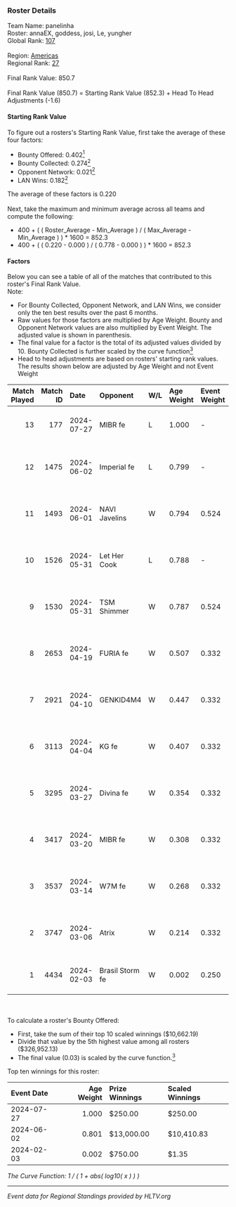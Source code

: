 ### Roster Details<br />
Team Name: panelinha<br />
Roster: annaEX, goddess, josi, Le, yungher<br />
Global Rank: [107](../standings_global.md)<br />
<br />
Region: [Americas]( ../standings_americas.md)<br />
Regional Rank: [27]( ../standings_americas.md)<br />
<br />
Final Rank Value:  850.7<br />
<br />
Final Rank Value (850.7) = Starting Rank Value (852.3) + Head To Head Adjustments (-1.6)<br />

#### Starting Rank Value<br />
To figure out a rosters's Starting Rank Value, first take the average of these four factors:<br />
- Bounty Offered: 0.402[<sup>1</sup>](#table2)
- Bounty Collected: 0.274[<sup>2</sup>](#table1)
- Opponent Network: 0.021[<sup>2</sup>](#table1)
- LAN Wins: 0.182[<sup>2</sup>](#table1)

The average of these factors is 0.220<br />
<br />
Next, take the maximum and minimum average across all teams and compute the following:<br />
- 400 + ( ( Roster_Average - Min_Average ) / ( Max_Average - Min_Average ) ) * 1600 = 852.3
- 400 + ( ( 0.220 - 0.000 ) / ( 0.778 - 0.000 ) ) * 1600 = 852.3


#### Factors<br />
Below you can see a table of all of the matches that contributed to this roster's Final Rank Value.<br />
Note:<br />

- For Bounty Collected, Opponent Network, and LAN Wins, we consider only the ten best results over the past 6 months.
- Raw values for those factors are multiplied by Age Weight. Bounty and Opponent Network values are also multiplied by Event Weight. The adjusted value is shown in parenthesis.
- The final value for a factor is the total of its adjusted values divided by 10. Bounty Collected is further scaled by the curve function[<sup>3</sup>](#curveFunction)
- Head to head adjustments are based on rosters' starting rank values. The results shown below are adjusted by Age Weight and not Event Weight
<span id="table1"></span><br />


| Match Played | Match ID | Date       | Opponent        | W/L | Age Weight | Event Weight | Bounty Collected | Opponent Network | LAN Wins  | H2H Adj. | Roster                                   |
| -: | -: | :- | :- | :- | :- | :- | :- | :- | :- | -: | :- |
|           13 |      177 | 2024-07-27 | MIBR fe         | L   | 1.000      | -            | -                | -                | -         |   -22.38 | annaEX, goddess, josi, Le, yungher       |
|           12 |     1475 | 2024-06-02 | Imperial fe     | L   | 0.799      | -            | -                | -                | -         |    -6.76 | annaEX, goddess, julih, poppins, yungher |
|           11 |     1493 | 2024-06-01 | NAVI Javelins   | W   | 0.794      | 0.524        | 0.027 (0.011)    | 0.210 (0.087)    | 1 (0.794) |    12.74 | annaEX, goddess, julih, poppins, yungher |
|           10 |     1526 | 2024-05-31 | Let Her Cook    | L   | 0.788      | -            | -                | -                | -         |   -10.86 | annaEX, goddess, julih, poppins, yungher |
|            9 |     1530 | 2024-05-31 | TSM Shimmer     | W   | 0.787      | 0.524        | 0.021 (0.008)    | 0.200 (0.083)    | 1 (0.787) |     7.82 | annaEX, goddess, julih, poppins, yungher |
|            8 |     2653 | 2024-04-19 | FURIA fe        | W   | 0.507      | 0.332        | 0.004 (0.001)    | 0.077 (0.013)    | 0 (0.000) |     4.39 | annaEX, goddess, julih, poppins, yungher |
|            7 |     2921 | 2024-04-10 | GENKID4M4       | W   | 0.447      | 0.332        | 0.002 (0.000)    | 0.032 (0.005)    | 0 (0.000) |     2.91 | annaEX, goddess, julih, poppins, yungher |
|            6 |     3113 | 2024-04-04 | KG fe           | W   | 0.407      | 0.332        | 0.002 (0.000)    | 0.004 (0.000)    | 0 (0.000) |     1.67 | annaEX, goddess, julih, poppins, yungher |
|            5 |     3295 | 2024-03-27 | Divina fe       | W   | 0.354      | 0.332        | 0.002 (0.000)    | 0.022 (0.003)    | 0 (0.000) |     2.50 | annaEX, goddess, julih, poppins, yungher |
|            4 |     3417 | 2024-03-20 | MIBR fe         | W   | 0.308      | 0.332        | 0.007 (0.001)    | 0.108 (0.011)    | 0 (0.000) |     2.78 | annaEX, goddess, julih, poppins, yungher |
|            3 |     3537 | 2024-03-14 | W7M fe          | W   | 0.268      | 0.332        | 0.002 (0.000)    | 0.050 (0.004)    | 0 (0.000) |     1.92 | annaEX, goddess, julih, poppins, yungher |
|            2 |     3747 | 2024-03-06 | Atrix           | W   | 0.214      | 0.332        | 0.003 (0.000)    | 0.061 (0.004)    | 0 (0.000) |     1.63 | annaEX, goddess, julih, poppins, yungher |
|            1 |     4434 | 2024-02-03 | Brasil Storm fe | W   | 0.002      | 0.250        | 0.000 (0.000)    | 0.000 (0.000)    | 0 (0.000) |     0.01 | annaEX, goddess, josi, julih, yungher    |

<br />
<span id="table2"></span><br />
To calculate a roster's Bounty Offered:<br />

- First, take the sum of their top 10 scaled winnings ($10,662.19)
- Divide that value by the 5th highest value among all rosters ($326,952.13)
- The final value (0.03) is scaled by the curve function.[<sup>3</sup>](#curveFunction)

Top ten winnings for this roster:<br />

| Event Date | Age Weight | Prize Winnings | Scaled Winnings |
| :- | -: | :- | :- |
| 2024-07-27 |      1.000 | $250.00        | $250.00         |
| 2024-06-02 |      0.801 | $13,000.00     | $10,410.83      |
| 2024-02-03 |      0.002 | $750.00        | $1.35           |


<span id="curveFunction"></span>_The Curve Function: 1 / ( 1 + abs( log10( x ) ) )_<br />

---
_Event data for Regional Standings provided by HLTV.org_<br />
